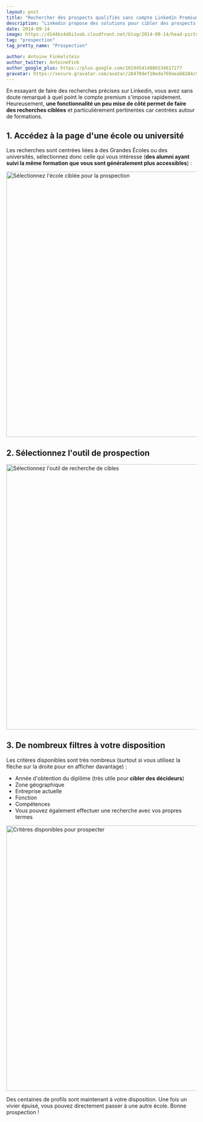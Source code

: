 ```yaml
---
layout: post
title: "Rechercher des prospects qualifiés sans compte Linkedin Premium"
description: "Linkedin propose des solutions pour cibler des prospects très qualifiés sans compte Premium."
date: 2014-09-14
image: https://d144bz4d6i1vob.cloudfront.net/blog/2014-09-14/head-picture.jpg
tag: "prospection"
tag_pretty_name: "Prospection"

author: Antoine Finkelstein
author_twitter: AntoineFink
author_google_plus: https://plus.google.com/101945414886534617277
gravatar: https://secure.gravatar.com/avatar/28470def10eda769aea68284c919493f?d=mm&s=40&r=G
---
```


En essayant de faire des recherches précises sur Linkedin, vous avez sans doute remarqué à quel point le compte premium s'impose rapidement. Heureusement, **une fonctionnalité un peu mise de côté permet de faire des recherches ciblées** et particulièrement pertinentes car centrées autour de formations.

## 1. Accédez à la page d'une école ou université

Les recherches sont centrées liées à des Grandes Écoles ou des universités, sélectionnez donc celle qui vous intéresse (**des alumni ayant suivi la même formation que vous sont généralement plus accessibles**) :

<img class="img-responsive" src="https://d144bz4d6i1vob.cloudfront.net/blog/2014-09-14/selection-ecole.jpg" alt="Sélectionnez l'école ciblée pour la prospection" width="700" />

## 2. Sélectionnez l'outil de prospection

<img class="img-responsive" src="https://d144bz4d6i1vob.cloudfront.net/blog/2014-09-14/selection-recherche.jpg" alt="Sélectionnez l'outil de recherche de cibles" width="700" />

## 3. De nombreux filtres à votre disposition

Les critères disponibles sont très nombreux (surtout si vous utilisez la flèche sur la droite pour en afficher davantage) :

* Année d'obtention du diplôme (très utile pour **cibler des décideurs**)
* Zone géographique
* Entreprise actuelle
* Fonction
* Compétences
* Vous pouvez également effectuer une recherche avec vos propres termes

<img class="img-responsive" src="https://d144bz4d6i1vob.cloudfront.net/blog/2014-09-14/criteres-disponibles.jpg" alt="Critères disponibles pour prospecter" width="700" />

<br>

Des centaines de profils sont maintenant à votre disposition. Une fois un vivier épuisé, vous pouvez directement passer à une autre école. Bonne prospection !